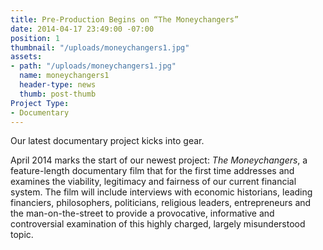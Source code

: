 ```yaml
---
title: Pre-Production Begins on “The Moneychangers”
date: 2014-04-17 23:49:00 -07:00
position: 1
thumbnail: "/uploads/moneychangers1.jpg"
assets:
- path: "/uploads/moneychangers1.jpg"
  name: moneychangers1
  header-type: news
  thumb: post-thumb
Project Type:
- Documentary
---
```


Our latest documentary project kicks into gear.


April 2014 marks the start of our newest project: _The Moneychangers_, a feature-length documentary film that for the first time addresses and examines the viability, legitimacy and fairness of our current financial system. The film will include interviews with economic historians, leading financiers, philosophers, politicians, religious leaders, entrepreneurs and the man-on-the-street to provide a provocative, informative and controversial examination of this highly charged, largely misunderstood topic.
